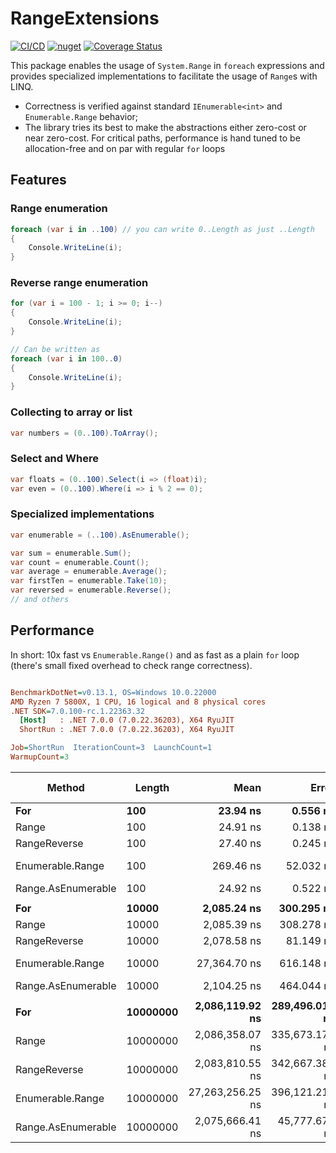 # RangeExtensions
[![CI/CD](https://github.com/neon-sunset/RangeExtensions/actions/workflows/dotnet-releaser.yml/badge.svg)](https://github.com/neon-sunset/RangeExtensions/actions/workflows/dotnet-releaser.yml) [![nuget](https://badgen.net/nuget/v/RangeExtensions/latest)](https://www.nuget.org/packages/RangeExtensions/) [![Coverage Status](https://coveralls.io/repos/github/neon-sunset/RangeExtensions/badge.svg)](https://coveralls.io/github/neon-sunset/RangeExtensions)

This package enables the usage of `System.Range` in `foreach` expressions and provides specialized implementations to facilitate the usage of `Range`s with LINQ.
- Correctness is verified against standard `IEnumerable<int>` and `Enumerable.Range` behavior;
- The library tries its best to make the abstractions either zero-cost or near zero-cost. For critical paths, performance is hand tuned to be allocation-free and on par with regular `for` loops

## Features
### Range enumeration
```cs
foreach (var i in ..100) // you can write 0..Length as just ..Length
{
    Console.WriteLine(i);
}
```

### Reverse range enumeration
```cs
for (var i = 100 - 1; i >= 0; i--)
{
    Console.WriteLine(i);
}

// Can be written as
foreach (var i in 100..0)
{
    Console.WriteLine(i);
}
```

### Collecting to array or list
```cs
var numbers = (0..100).ToArray();
```

### Select and Where
```cs
var floats = (0..100).Select(i => (float)i);
var even = (0..100).Where(i => i % 2 == 0);
```

### Specialized implementations
```cs
var enumerable = (..100).AsEnumerable();

var sum = enumerable.Sum();
var count = enumerable.Count();
var average = enumerable.Average();
var firstTen = enumerable.Take(10);
var reversed = enumerable.Reverse();
// and others
```

## Performance
In short: 10x fast vs `Enumerable.Range()` and as fast as a plain `for` loop (there's small fixed overhead to check range correctness).
``` ini

BenchmarkDotNet=v0.13.1, OS=Windows 10.0.22000
AMD Ryzen 7 5800X, 1 CPU, 16 logical and 8 physical cores
.NET SDK=7.0.100-rc.1.22363.32
  [Host]   : .NET 7.0.0 (7.0.22.36203), X64 RyuJIT
  ShortRun : .NET 7.0.0 (7.0.22.36203), X64 RyuJIT

Job=ShortRun  IterationCount=3  LaunchCount=1  
WarmupCount=3  

```
|            Method |   Length |             Mean |          Error |        StdDev | Ratio | RatioSD | Code Size |  Gen 0 | Allocated |
|------------------ |--------- |-----------------:|---------------:|--------------:|------:|--------:|----------:|-------:|----------:|
|               **For** |      **100** |         **23.94 ns** |       **0.556 ns** |      **0.030 ns** |  **1.00** |    **0.00** |      **20 B** |      **-** |         **-** |
|             Range |      100 |         24.91 ns |       0.138 ns |      0.008 ns |  1.04 |    0.00 |      65 B |      - |         - |
|      RangeReverse |      100 |         27.40 ns |       0.245 ns |      0.013 ns |  1.14 |    0.00 |      65 B |      - |         - |
|  Enumerable.Range |      100 |        269.46 ns |      52.032 ns |      2.852 ns | 11.25 |    0.13 |     322 B | 0.0024 |      40 B |
|Range.AsEnumerable |      100 |         24.92 ns |       0.522 ns |      0.029 ns |  1.04 |    0.00 |      67 B |      - |         - |
|                   |          |                  |                |               |       |         |           |        |           |
|               **For** |    **10000** |      **2,085.24 ns** |     **300.295 ns** |     **16.460 ns** |  **1.00** |    **0.00** |      **20 B** |      **-** |         **-** |
|             Range |    10000 |      2,085.39 ns |     308.278 ns |     16.898 ns |  1.00 |    0.00 |      65 B |      - |         - |
|      RangeReverse |    10000 |      2,078.58 ns |      81.149 ns |      4.448 ns |  1.00 |    0.01 |      65 B |      - |         - |
|  Enumerable.Range |    10000 |     27,364.70 ns |     616.148 ns |     33.773 ns | 13.12 |    0.11 |     322 B |      - |      40 B |
|Range.AsEnumerable |    10000 |      2,104.25 ns |     464.044 ns |     25.436 ns |  1.01 |    0.01 |      67 B |      - |         - |
|                   |          |                  |                |               |       |         |           |        |           |
|               **For** | **10000000** |  **2,086,119.92 ns** | **289,496.016 ns** | **15,868.253 ns** |  **1.00** |    **0.00** |      **20 B** |      **-** |         **-** |
|             Range | 10000000 |  2,086,358.07 ns | 335,673.174 ns | 18,399.379 ns |  1.00 |    0.02 |      65 B |      - |         - |
|      RangeReverse | 10000000 |  2,083,810.55 ns | 342,667.388 ns | 18,782.756 ns |  1.00 |    0.01 |      65 B |      - |         - |
|  Enumerable.Range | 10000000 | 27,263,256.25 ns | 396,121.214 ns | 21,712.740 ns | 13.07 |    0.09 |     322 B |      - |         - |
|Range.AsEnumerable | 10000000 |  2,075,666.41 ns |  45,777.672 ns |  2,509.229 ns |  1.00 |    0.01 |      67 B |      - |         - |

